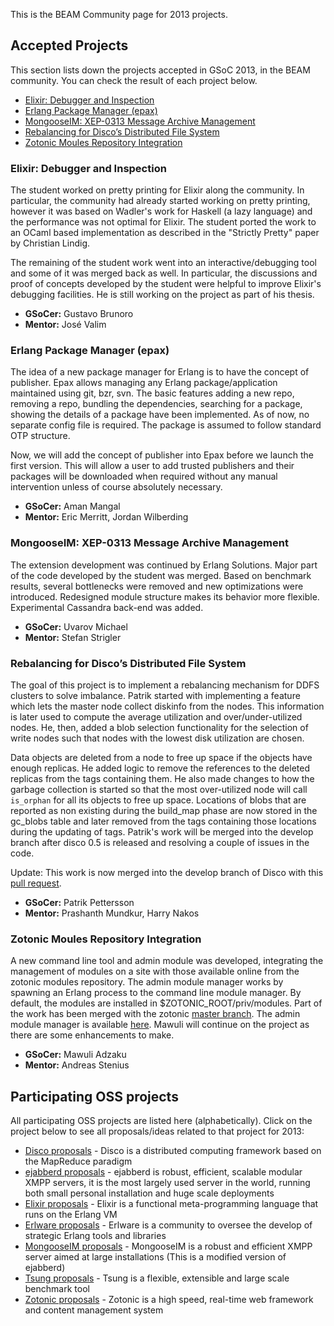 This is the BEAM Community page for 2013 projects.

## Accepted Projects

This section lists down the projects accepted in GSoC 2013, in the BEAM community. You can check the result of each project below.

* [Elixir: Debugger and Inspection](#elixir-debugger-and-inspection)
* [Erlang Package Manager (epax)](#erlang-package-manager-epax)
* [MongooseIM: XEP-0313 Message Archive Management](#mongooseim-xep-0313-message-archive-management)
* [Rebalancing for Disco’s Distributed File System](#rebalancing-for-discos-distributed-file-system)
* [Zotonic Moules Repository Integration](#zotonic-moules-repository-integration)

### Elixir: Debugger and Inspection

The student worked on pretty printing for Elixir along the community. In particular, the community had already started working on pretty printing, however it was based on Wadler's work for Haskell (a lazy language) and the performance was not optimal for Elixir. The student ported the work to an OCaml based implementation as described in the "Strictly Pretty" paper by Christian Lindig.

The remaining of the student work went into an interactive/debugging tool and some of it was merged back as well. In particular, the discussions and proof of concepts developed by the student were helpful to improve Elixir's debugging facilities. He is still working on the project as part of his thesis.

* **GSoCer:** Gustavo Brunoro
* **Mentor:** José Valim

### Erlang Package Manager (epax)

The idea of a new package manager for Erlang is to have the concept of publisher. Epax allows managing any Erlang package/application maintained using git, bzr, svn. The basic features adding a new repo, removing a repo, bundling the dependencies, searching for a package, showing the details of a package have been implemented. As of now, no separate config file is required. The package is assumed to follow standard OTP structure.

Now, we will add the concept of publisher into Epax before we launch the first version. This will allow a user to add trusted publishers and their packages will be downloaded when required without any manual intervention unless of course absolutely necessary.

* **GSoCer:** Aman Mangal
* **Mentor:** Eric Merritt, Jordan Wilberding

### MongooseIM: XEP-0313 Message Archive Management

The extension development was continued by Erlang Solutions. Major part of the code developed by the student was merged. Based on benchmark results, several bottlenecks were removed and new optimizations were introduced. Redesigned module structure makes its behavior more flexible. Experimental Cassandra back-end was added.

* **GSoCer:** Uvarov Michael
* **Mentor:** Stefan Strigler

### Rebalancing for Disco’s Distributed File System

The goal of this project is to implement a rebalancing mechanism for DDFS clusters to solve imbalance. Patrik started with implementing a feature which lets the master node collect diskinfo from the nodes. This information is later used to compute the average utilization and over/under-utilized nodes. He, then, added a blob selection functionality for the selection of write nodes such that nodes with the lowest disk utilization are chosen.

Data objects are deleted from a node to free up space if the objects have enough replicas. He added logic to remove the references to the deleted replicas from the tags containing them. He also made changes to how the garbage collection is started so that the most over-utilized node will call `is_orphan` for all its objects to free up space. Locations of blobs that are reported as non existing during the build_map phase are now stored in the gc_blobs table and later removed from the tags containing those locations during the updating of tags. Patrik's work will be merged into the develop branch after disco 0.5 is released and resolving a couple of issues in the code.

Update:
This work is now merged into the develop branch of Disco with this [pull request](https://github.com/discoproject/disco/pull/492).


* **GSoCer:** Patrik Pettersson
* **Mentor:** Prashanth Mundkur, Harry Nakos

### Zotonic Moules Repository Integration

A new command line tool and admin module was developed, integrating the management of modules on a site with those available online from the zotonic modules repository. The admin module manager works by spawning an Erlang process to the command line module manager. By default, the modules are installed in $ZOTONIC_ROOT/priv/modules. Part of the work has been merged with the zotonic [master branch](https://github.com/zotonic/zotonic/commit/5675a76e47a4480aa87045354e0ffcd95244cab6). The admin module manager is available [here](https://github.com/mawuli-ypa/mod_zmm). Mawuli will continue on the project as there are some enhancements to make.

* **GSoCer:** Mawuli Adzaku
* **Mentor:** Andreas Stenius

## Participating OSS projects

All participating OSS projects are listed here (alphabetically). Click on the project below to see all proposals/ideas related to that project for 2013:

* [Disco proposals](/2013/Project:-Disco.md) - Disco is a distributed computing framework based on the MapReduce paradigm
* [ejabberd proposals](/2013/Project:-ejabberd.md) - ejabberd is robust, efficient, scalable modular XMPP servers, it is the most largely used server in the world, running both small personal installation and huge scale deployments
* [Elixir proposals](/2013/Project:-Elixir.md) - Elixir is a functional meta-programming language that runs on the Erlang VM
* [Erlware proposals](/2013/Project:-Erlware.md) - Erlware is a community to oversee the develop of strategic Erlang tools and libraries
* [MongooseIM proposals](/2013/Project:-MongooseIM.md) - MongooseIM is a robust and efficient XMPP server aimed at large installations (This is a modified version of ejabberd)
* [Tsung proposals](/2013/Project:-Tsung.md) - Tsung is a flexible, extensible and large scale benchmark tool
* [Zotonic proposals](/2013/Project:-Zotonic.md) - Zotonic is a high speed, real-time web framework and content management system

